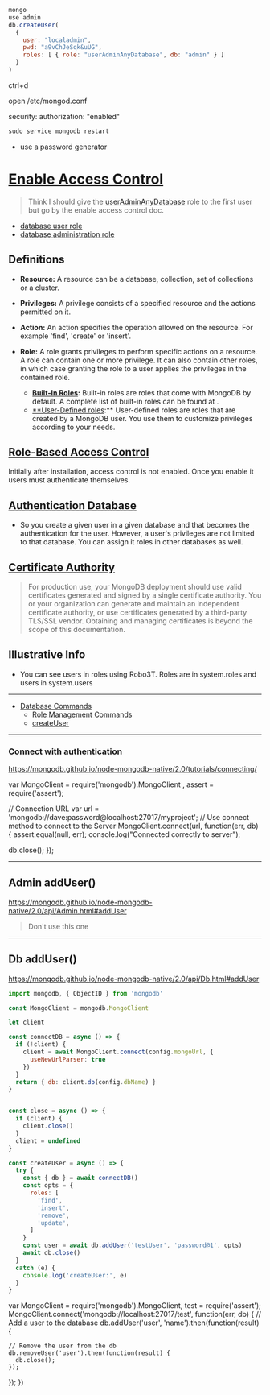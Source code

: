 ```js
mongo
use admin
db.createUser(
  {
    user: "localadmin",
    pwd: "a9vChJeSqk&uUG",
    roles: [ { role: "userAdminAnyDatabase", db: "admin" } ]
  }
)
```
ctrl+d

open /etc/mongod.conf

security:
  authorization: "enabled"

```js
sudo service mongodb restart
```

- use a password generator


# [Enable Access Control](https://docs.mongodb.com/manual/tutorial/enable-authentication/)

> Think I should give the [userAdminAnyDatabase](https://docs.mongodb.com/manual/reference/built-in-roles/#userAdminAnyDatabase) role to the first user but go by the enable access control doc.

- [database user role](https://docs.mongodb.com/manual/reference/built-in-roles/#database-user-roles)
- [database administration role](https://docs.mongodb.com/manual/reference/built-in-roles/#database-administration-roles)

## Definitions


- **Resource:** A resource can be a database, collection, set of collections or a cluster.

- **Privileges:** A privilege consists of a specified resource and the actions permitted on it.

- **Action:** An action specifies the operation allowed on the resource. For example 'find', 'create' or 'insert'.

- **Role:** A role grants privileges to perform specific actions on a resource. A role can contain one or more privilege. It can also contain other roles, in which case granting the role to a user applies the privileges in the contained role. 
  - **[Built-In Roles](https://docs.mongodb.com/manual/reference/built-in-roles/):** Built-in roles are roles that come with MongoDB by default. A complete list of built-in roles can be found at .
  - [**User-Defined roles](https://docs.mongodb.com/manual/core/security-user-defined-roles/):** User-defined roles are roles that are created by a MongoDB user. You use them to customize privileges according to your needs.

## [Role-Based Access Control](https://docs.mongodb.com/manual/core/authorization/#role-based-access-control)

Initially after installation, access control is not enabled. Once you enable it users must authenticate themselves.

## [Authentication Database](https://docs.mongodb.com/manual/core/security-users/#user-authentication-database)

- So you create a given user in a given database and that becomes the authentication for the user. However, a user's privileges are not limited to that database. You can assign it roles in other databases as well.


## [Certificate Authority](https://docs.mongodb.com/manual/core/security-x.509/#certificate-authority)

> For production use, your MongoDB deployment should use valid certificates generated and signed by a single certificate authority. You or your organization can generate and maintain an independent certificate authority, or use certificates generated by a third-party TLS/SSL vendor. Obtaining and managing certificates is beyond the scope of this documentation.



## Illustrative Info
- You can see users in roles using Robo3T. Roles are in system.roles and users in system.users


---

- [Database Commands](https://docs.mongodb.com/manual/reference/command/)
  - [Role Management Commands](https://docs.mongodb.com/manual/reference/command/nav-role-management/)
  - [createUser](https://docs.mongodb.com/manual/reference/command/#user-management-commands)



---
### Connect with authentication


https://mongodb.github.io/node-mongodb-native/2.0/tutorials/connecting/

var MongoClient = require('mongodb').MongoClient
  , assert = require('assert');

// Connection URL
var url = 'mongodb://dave:password@localhost:27017/myproject';
// Use connect method to connect to the Server
MongoClient.connect(url, function(err, db) {
  assert.equal(null, err);
  console.log("Connected correctly to server");

  db.close();
});


---
## Admin addUser()

https://mongodb.github.io/node-mongodb-native/2.0/api/Admin.html#addUser

> Don't use this one

---

## Db addUser()

https://mongodb.github.io/node-mongodb-native/2.0/api/Db.html#addUser


```js
import mongodb, { ObjectID } from 'mongodb'

const MongoClient = mongodb.MongoClient

let client

const connectDB = async () => {
  if (!client) {
    client = await MongoClient.connect(config.mongoUrl, {
      useNewUrlParser: true
    })
  }
  return { db: client.db(config.dbName) }
}


const close = async () => {
  if (client) {
    client.close()
  }
  client = undefined
}

const createUser = async () => {
  try {
    const { db } = await connectDB()
    const opts = {
      roles: [
        'find',
        'insert',
        'remove',
        'update',
      ]
    }
    const user = await db.addUser('testUser', 'password@1', opts)
    await db.close()
  }
  catch (e) {
    console.log('createUser:', e)
  }
}

```

var MongoClient = require('mongodb').MongoClient,
  test = require('assert');
MongoClient.connect('mongodb://localhost:27017/test', function(err, db) {
  // Add a user to the database
  db.addUser('user', 'name').then(function(result) {

    // Remove the user from the db
    db.removeUser('user').then(function(result) {
      db.close();
    });
  });
})